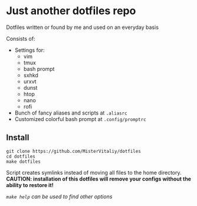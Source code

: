 # Just another dotfiles repo

Dotfiles written or found by me and used on an everyday basis

Consists of:
  * Settings for:
    * vim
    * tmux
    * bash prompt
    * sxhkd
    * urxvt
    * dunst
    * htop
    * nano
    * rofi
  * Bunch of fancy aliases and scripts at `.aliasrc`
  * Customized colorful bash prompt at `.config/promptrc`

## Install
```
git clone https://github.com/MisterVitaliy/dotfiles
cd dotfiles
make dotfiles
```
Script creates symlinks instead of moving all files to the home directory.  
**CAUTION: installation of this dotfiles will remove your configs without the ability to restore it!**  

*`make help` can be used to find other options*
